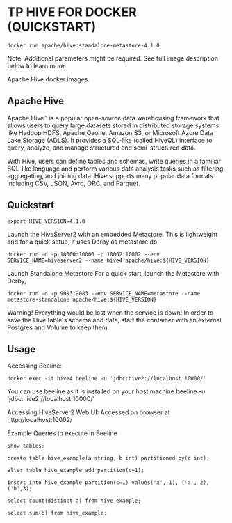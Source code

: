 # TP HIVE FOR DOCKER (QUICKSTART)
```
docker run apache/hive:standalone-metastore-4.1.0
```
Note: Additional parameters might be required. See full image description below to learn more.

Apache Hive docker images.

## Apache Hive
Apache Hive™ is a popular open-source data warehousing framework that allows users to query large datasets stored in distributed storage systems like Hadoop HDFS, Apache Ozone, Amazon S3, or Microsoft Azure Data Lake Storage (ADLS). It provides a SQL-like (called HiveQL) interface to query, analyze, and manage structured and semi-structured data.

With Hive, users can define tables and schemas, write queries in a familiar SQL-like language and perform various data analysis tasks such as filtering, aggregating, and joining data. Hive supports many popular data formats including CSV, JSON, Avro, ORC, and Parquet.

## Quickstart

```
export HIVE_VERSION=4.1.0
```

Launch the HiveServer2 with an embedded Metastore.
This is lightweight and for a quick setup, it uses Derby as metastore db.

```
docker run -d -p 10000:10000 -p 10002:10002 --env SERVICE_NAME=hiveserver2 --name hive4 apache/hive:${HIVE_VERSION}
```

Launch Standalone Metastore
For a quick start, launch the Metastore with Derby,

```
docker run -d -p 9083:9083 --env SERVICE_NAME=metastore --name metastore-standalone apache/hive:${HIVE_VERSION}
```
Warning! Everything would be lost when the service is down! In order to save the Hive table's schema and data, start the container with an external Postgres and Volume to keep them.


## Usage
Accessing Beeline:
```
docker exec -it hive4 beeline -u 'jdbc:hive2://localhost:10000/'
```

You can use beeline as it is installed on your host machine beeline -u 'jdbc:hive2://localhost:10000/'

Accessing HiveServer2 Web UI:
Accessed on browser at http://localhost:10002/

Example Queries to execute in Beeline
```
show tables;
```

```
create table hive_example(a string, b int) partitioned by(c int);
```

```
alter table hive_example add partition(c=1);
```

```
insert into hive_example partition(c=1) values('a', 1), ('a', 2),('b',3);
```

```
select count(distinct a) from hive_example;
```

```
select sum(b) from hive_example;
```

